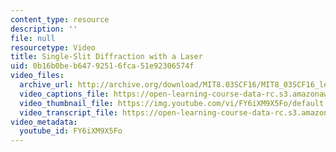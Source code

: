 ```yaml
---
content_type: resource
description: ''
file: null
resourcetype: Video
title: Single-Slit Diffraction with a Laser
uid: 0b16b0be-b647-9251-6fca-51e92306574f
video_files:
  archive_url: http://archive.org/download/MIT8.03SCF16/MIT8_03SCF16_lec22_300k.mp4
  video_captions_file: https://open-learning-course-data-rc.s3.amazonaws.com/8-03sc-physics-iii-vibrations-and-waves-fall-2016/158b83f4419550b5aac53b9be2fc67e5_FY6iXM9X5Fo.vtt
  video_thumbnail_file: https://img.youtube.com/vi/FY6iXM9X5Fo/default.jpg
  video_transcript_file: https://open-learning-course-data-rc.s3.amazonaws.com/8-03sc-physics-iii-vibrations-and-waves-fall-2016/1dfa2e58c37640db7d1e59b6d0da720c_FY6iXM9X5Fo.pdf
video_metadata:
  youtube_id: FY6iXM9X5Fo
---
```


